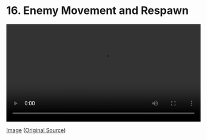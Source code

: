 # 16. Enemy Movement and Respawn

<video controls width="512">
    <source src="./tut_16.mp4"
            type="video/mp4">
    Sorry, your browser doesn't support embedded videos.
</video>

[Image](./tut_16.git) ([Original Source](https://ztiromoritz.github.io/pico-8-shooter/gif/tut_16.gif))

